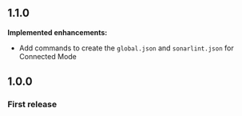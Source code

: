## 1.1.0

**Implemented enhancements:**

  * Add commands to create the `global.json` and `sonarlint.json` for Connected Mode

## 1.0.0

### First release
